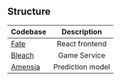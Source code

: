 ## Structure

| Codebase |      Description      |
| :------- | :-------------------: |
| [Fate](./fate)     |    React frontend     |
| [Bleach](./bleach)   |     Game Service      |
| [Amensia](./amnesia)  |    Prediction model   |
